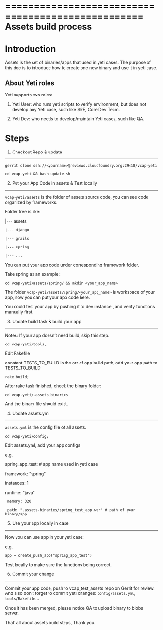 ==================================================
Assets build process
==================================================

Introduction
==============================================================
Assets is the set of binaries/apps that used in yeti cases. The purpose of this doc is to introduce how to create one new binary and use it in yeti case.

About Yeti roles
-----------------------
Yeti supports two roles:

1. Yeti User: who runs yeti scripts to verify environment, but does not develop any Yeti case, such like SRE, Core Dev Team.

2. Yeti Dev: who needs to develop/maintain Yeti cases, such like QA.


Steps
=======================

1. Checkout Repo & update
-----------------------
``gerrit clone ssh://<yourname>@reviews.cloudfoundry.org:29418/vcap-yeti``

``cd vcap-yeti && bash update.sh``

2. Put your App Code in assets & Test locally
-----------------------
``vcap-yeti/assets`` is the folder of assets source code, you can see code organized by frameworks.

Folder tree is like:

|--- assets

    |--- django

    |--- grails

    |--- spring

    |--- ...

You can put your app code under corresponding framework folder.

Take spring as an example:

``cd vcap-yeti/assets/spring/ && mkdir <your_app_name>``

The folder ``vcap-yeti/assets/spring/<your_app_name>`` is workspace of your app, now you can put your app code here.

You could test your app by pushing it to dev instance , and verify functions manually first.

3. Update build task & build your app
-----------------------
Notes: If your app doesn’t need build, skip this step.

``cd vcap-yeti/tools;``

Edit Rakefile

constant TESTS_TO_BUILD is the arr of app build path, add your app path to TESTS_TO_BUILD

``rake build;``

After rake task finished, check the binary folder:

``cd vcap-yeti/.assets_binaries``

And the binary file should exist.

4. Update assets.yml
-----------------------
``assets.yml`` is the config file of all assets.

``cd vcap-yeti/config;``

Edit assets.yml, add your app configs.

e.g.

spring_app_test: # app name used in yeti case

 framework: "spring"

 instances: 1

 runtime: "java"

     memory: 320

     path: ".assets-binaries/spring_test_app.war" # path of your binary/app

5. Use your app locally in case
-----------------------
Now you can use app in your yeti case:

e.g.

``app = create_push_app("spring_app_test")``

Test locally to make sure the functions being correct.

6. Commit your change
-----------------------
Commit your app code, push to vcap_test_assets repo on Gerrit for review. And also don’t forget to commit yeti changes: ``config/assets.yml``, ``tools/Rakefile``...

Once it has been merged, please notice QA to upload binary to blobs server.



That’ all about assets build steps, Thank you.